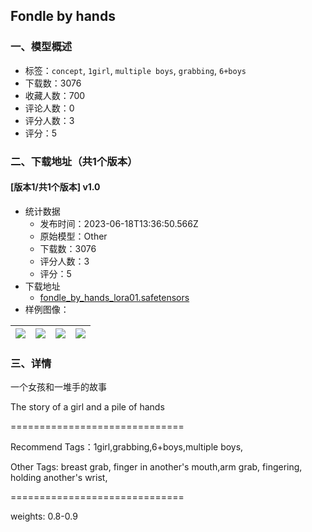 ## Fondle by hands
### 一、模型概述

- 标签：`concept`, `1girl`, `multiple boys`, `grabbing`, `6+boys`
- 下载数：3076
- 收藏人数：700
- 评论人数：0
- 评分人数：3
- 评分：5

### 二、下载地址（共1个版本）

#### [版本1/共1个版本] v1.0

- 统计数据
  - 发布时间：2023-06-18T13:36:50.566Z
  - 原始模型：Other
  - 下载数：3076
  - 评分人数：3
  - 评分：5
- 下载地址
  - [fondle_by_hands_lora01.safetensors](https://civitai.com/api/download/models/98583)
- 样例图像：

| <img src="https://image.civitai.com/xG1nkqKTMzGDvpLrqFT7WA/61a1d0ed-bda9-4045-9625-a69814560638/width=450/1193773.jpeg" /> | <img src="https://image.civitai.com/xG1nkqKTMzGDvpLrqFT7WA/d924fa6e-1ebb-4f1d-b518-6043cd8b34b8/width=450/1193747.jpeg" /> | <img src="https://image.civitai.com/xG1nkqKTMzGDvpLrqFT7WA/48d82931-1a2e-411e-bee3-5024e74a633a/width=450/1193722.jpeg" /> | <img src="https://image.civitai.com/xG1nkqKTMzGDvpLrqFT7WA/07fde348-24a5-4d96-b89f-8cdd51072589/width=450/1193772.jpeg" /> |
| ---- | ---- | ---- | ---- |


### 三、详情
<p>一个女孩和一堆手的故事</p><p>The story of a girl and a pile of hands</p><p>==============================</p><p>Recommend Tags：1girl,grabbing,6+boys,multiple boys,</p><p>Other Tags:  breast grab, finger in another's mouth,arm grab, fingering,  holding another's wrist,</p><p>==============================</p><p>weights:  0.8-0.9</p>